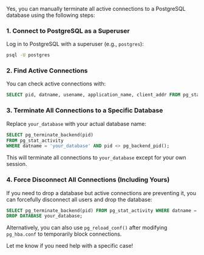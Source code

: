 Yes, you can manually terminate all active connections to a PostgreSQL database using the following steps:

### 1. **Connect to PostgreSQL as a Superuser**
Log in to PostgreSQL with a superuser (e.g., `postgres`):

```sh
psql -U postgres
```

### 2. **Find Active Connections**
You can check active connections with:

```sql
SELECT pid, datname, usename, application_name, client_addr FROM pg_stat_activity;
```

### 3. **Terminate All Connections to a Specific Database**
Replace `your_database` with your actual database name:

```sql
SELECT pg_terminate_backend(pid) 
FROM pg_stat_activity 
WHERE datname = 'your_database' AND pid <> pg_backend_pid();
```

This will terminate all connections to `your_database` except for your own session.

### 4. **Force Disconnect All Connections (Including Yours)**
If you need to drop a database but active connections are preventing it, you can forcefully disconnect all users and drop the database:

```sql
SELECT pg_terminate_backend(pid) FROM pg_stat_activity WHERE datname = 'your_database';
DROP DATABASE your_database;
```

Alternatively, you can also use `pg_reload_conf()` after modifying `pg_hba.conf` to temporarily block connections.

Let me know if you need help with a specific case!
